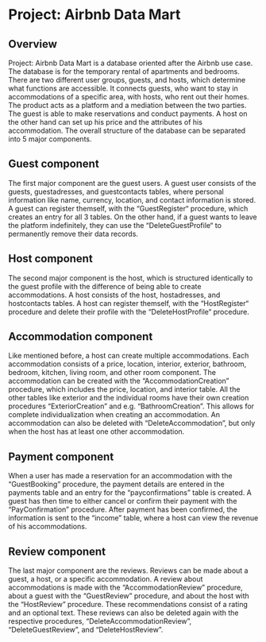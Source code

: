 # Project: Airbnb Data Mart

## Overview
Project: Airbnb Data Mart is a database oriented after the Airbnb use case. The database is for the temporary rental of apartments and bedrooms. There are two different user groups, guests, and hosts, which determine what functions are accessible. It connects guests, who want to stay in accommodations of a specific area, with hosts, who rent out their homes. The product acts as a platform and a mediation between the two parties. The guest is able to make reservations and conduct payments. A host on the other hand can set up his price and the attributes of his accommodation. The overall structure of the database can be separated into 5 major components.

## Guest component
The first major component are the guest users. A guest user consists of the guests, guestadresses, and guestcontacts tables, where personal information like name, currency, location, and contact information is stored. A guest can register themself, with the “GuestRegister“ procedure, which creates an entry for all 3 tables. On the other hand, if a guest wants to leave the platform indefinitely, they can use the “DeleteGuestProfile“ to permanently remove their data records.

## Host component
The second major component is the host, which is structured identically to the guest profile with the difference of being able to create accommodations. A host consists of the host, hostadresses, and hostcontacts tables. A host can register themself, with the “HostRegister“ procedure and delete their profile with the “DeleteHostProfile“ procedure.

## Accommodation component
Like mentioned before, a host can create multiple accommodations. Each accommodation consists of a price, location, interior, exterior, bathroom, bedroom, kitchen, living room, and other room component. The accommodation can be created with the “AccommodationCreation” procedure, which includes the price, location, and interior table. All the other tables like exterior and the individual rooms have their own creation procedures “ExteriorCreation” and e.g. “BathroomCreation”. This allows for complete individualization when creating an accommodation. An accommodation can also be deleted with “DeleteAccommodation”, but only when the host has at least one other accommodation.

## Payment component
When a user has made a reservation for an accommodation with the “GuestBooking” procedure, the payment details are entered in the payments table and an entry for the “payconfirmations” table is created. A guest has then time to either cancel or confirm their payment with the “PayConfirmation” procedure. After payment has been confirmed, the information is sent to the “income” table, where a host can view the revenue of his accommodations.

## Review component
The last major component are the reviews. Reviews can be made about a guest, a host, or a specific accommodation. A review about accommodations is made with the “AccommodationReview” procedure, about a guest with the “GuestReview” procedure, and about the host with the “HostReview” procedure. These recommendations consist of a rating and an optional text. These reviews can also be deleted again with the respective procedures, “DeleteAccommodationReview”, “DeleteGuestReview”, and “DeleteHostReview”.
